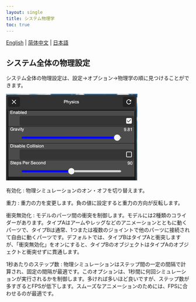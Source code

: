 ```yaml
---
layout: single
title: システム物理学
toc: true
---
```

[English](/dancexr/features/system_physics) | [简体中文](/zh/dancexr/features/system_physics) | [日本語](/jp/dancexr/features/system_physics)


## システム全体の物理設定
システム全体の物理設定は、設定→オプション→物理学の順に見つけることができます。

![システム物理学](/images/system-physics.png)

有効化
: 物理シミュレーションのオン・オフを切り替えます。

重力
: 重力の力を変更します。負の値に設定すると重力の方向が反転します。

衝突無効化
: モデルのパーツ間の衝突を制御します。モデルには2種類のコライダーがあります。タイプAはアームやレッグなどのアニメーションとともに動くパーツで、タイプBは通常、1つまたは複数のジョイントで他のパーツに接続されて自由に動くパーツです。デフォルトでは、タイプBはタイプAと衝突しますが、「衝突無効化」をオンにすると、タイプBのオブジェクトはタイプAのオブジェクトと衝突せずに貫通します。

1秒あたりのステップ数
: 物理シミュレーションはステップ間の一定の間隔で計算され、固定の間隔が最適です。このオプションは、1秒間に何回シミュレーションが実行されるかを制御します。多ければ多いほど良いですが、ステップ数が多すぎるとFPSが低下します。スムーズなアニメーションのためには、FPSに合わせるのが最適です。